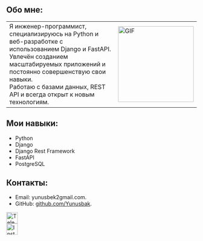 ## Обо мне:
<table>
  <tr>
    <td>
      Я инженер-программист, специализируюсь на Python и веб-разработке с использованием Django и FastAPI.<br>
      Увлечён созданием масштабируемых приложений и постоянно совершенствую свои навыки.<br>
      Работаю с базами данных, REST API и всегда открыт к новым технологиям.<br>
    </td>
    <td>
      <img src="https://i.pinimg.com/originals/81/17/8b/81178b47a8598f0c81c4799f2cdd4057.gif" alt="GIF" style="width: 200px; height: auto;"/>
    </td>
  </tr>
</table>

## Мои навыки:
- Python
- Django
- Django Rest Framework
- FastAPI
- PostgreSQL

## Контакты:
- Email: yunusbek2gmail.com.
- GitHub: [github.com/Yunusbak](https://github.com/Yunusbak).

<a href="https://t.me/yunusbakk" target="_blank">
  <img src="https://cdn.icon-icons.com/icons2/2429/PNG/512/telegram_logo_icon_147228.png" alt="Telegram" style="width:30px; height:30px;"/>
</a>
<br>
<a href="https://instagram.com/yunusbakk" target="_blank">
  <img src="https://cdn-icons-png.flaticon.com/512/87/87390.png" alt="Instagram" style="width:30px; height:30px;"/>
</a>

